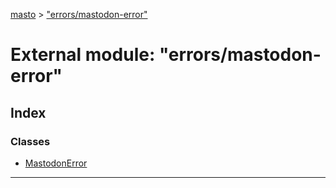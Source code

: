 [masto](../README.md) > ["errors/mastodon-error"](../modules/_errors_mastodon_error_.md)

# External module: "errors/mastodon-error"

## Index

### Classes

* [MastodonError](../classes/_errors_mastodon_error_.mastodonerror.md)

---


